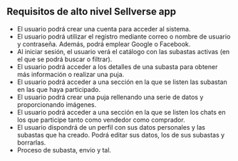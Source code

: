 <h2>Requisitos de alto nivel Sellverse app</h2>
<ul>
<li>El usuario podrá crear una cuenta para acceder al sistema.</li>
<li>El usuario podrá utilizar el registro mediante correo o nombre de usuario y contraseña. Además, podrá emplear Google o Facebook.</li>
<li>Al iniciar sesión, el usuario verá el catálogo con las subastas activas (en el que se podrá buscar o filtrar).</li>
<li>El usuario podrá acceder a los detalles de una subasta para obtener más información o realizar una puja.</li>
<li>El usuario podrá acceder a una sección en la que se listen las subastan en las que haya participado.</li>
<li>El usuario podrá crear una puja rellenando una serie de datos y proporcionando imágenes.</li>
<li>El usuario podrá acceder a una sección en la que se listen los chats en los que participe tanto como vendedor como comprador.</li>
<li>El usuario dispondrá de un perfil con sus datos personales y las subastas que ha creado. Podrá editar sus datos, los de sus subastas y borrarlas.</li>
<li>Proceso de subasta, envio y tal.</li>
</ul>
